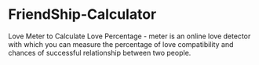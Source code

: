 # FriendShip-Calculator
Love Meter to Calculate Love Percentage - meter is an online love detector with which you can measure the percentage of love compatibility and chances of successful relationship between two people.
